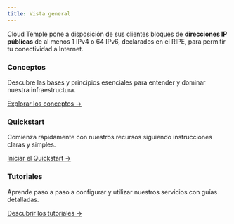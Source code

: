 ```yaml
---
title: Vista general
---
```


Cloud Temple pone a disposición de sus clientes bloques de __direcciones IP públicas__ de al menos 1 IPv4 o 64 IPv6, declarados en el RIPE, para permitir tu conectividad a Internet.

<div className="card-grid">
  <div className="card">
    <h3>Conceptos</h3>
    <p>Descubre las bases y principios esenciales para entender y dominar nuestra infraestructura.</p>
    <a href="./internet/concepts" className="card-link">Explorar los conceptos &rarr;</a>
  </div>
  <div className="card">
    <h3>Quickstart</h3>
    <p>Comienza rápidamente con nuestros recursos siguiendo instrucciones claras y simples.</p>
    <a href="./internet/quickstart" className="card-link">Iniciar el Quickstart &rarr;</a>
  </div>
    <div className="card">
    <h3>Tutoriales</h3>
    <p>Aprende paso a paso a configurar y utilizar nuestros servicios con guías detalladas.</p>
    <a href="./internet/tutorials" className="card-link">Descubrir los tutoriales &rarr;</a>
  </div>
</div>
